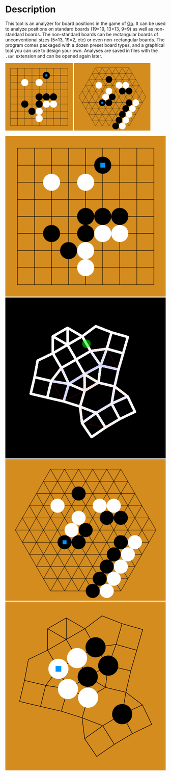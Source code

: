 
# Description

This tool is an analyzer for board positions in the game of [Go](https://en.wikipedia.org/wiki/Go_(game)). It can be used to analyze positions on standard boards (19×19, 13×13, 9×9) as well as non-standard boards. The non-standard boards can be rectangular boards of unconventional sizes (5×13, 19×2, etc) or even non-rectangular boards. The program comes packaged with a dozen preset board types, and a graphical tool you can use to design your own. Analyses are saved in files with the `.san` extension and can be opened again later.

<img src="screenshots/9x9_demo.png" width="42%"> <img src="screenshots/hex_demo.png" width="47.6%">

![A board position on a nine-by-nine Go board](screenshots/9x9_demo.png)  ![A custom board being designed in a graphical interface](screenshots/sproingy_doingy_demo.png)
![A board position on a hexagonal Go board](screenshots/hex_demo.png)  ![A board position on the custom board that was being designed in the previous screenshot](screenshots/custom_demo.png)

